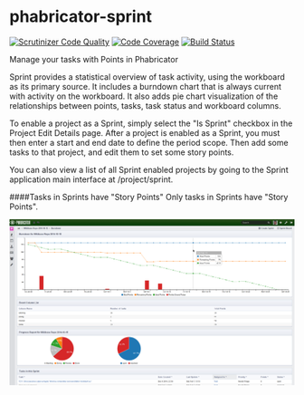 phabricator-sprint
==================

[![Scrutinizer Code Quality](https://scrutinizer-ci.com/g/christopher-johnson/phabricator-extensions-Sprint/badges/quality-score.png?b=master)](https://scrutinizer-ci.com/g/christopher-johnson/phabricator-extensions-Sprint/?branch=master)
[![Code Coverage](https://scrutinizer-ci.com/g/christopher-johnson/phabricator-extensions-Sprint/badges/coverage.png?b=master)](https://scrutinizer-ci.com/g/christopher-johnson/phabricator-extensions-Sprint/?branch=master)
[![Build Status](https://scrutinizer-ci.com/g/christopher-johnson/phabricator-extensions-Sprint/badges/build.png?b=master)](https://scrutinizer-ci.com/g/christopher-johnson/phabricator-extensions-Sprint/build-status/master)

Manage your tasks with Points in Phabricator

Sprint provides a statistical overview of task activity, using the workboard as its primary source.
It includes a burndown chart that is always current with activity on the workboard.
It also adds pie chart visualization of the relationships between points, tasks, task status and workboard columns.

To enable a project as a Sprint, simply select the "Is Sprint" checkbox in the Project Edit Details page.
After a project is enabled as a Sprint, you must then enter a start and end date to define the period scope.
Then add some tasks to that project, and edit them to set some story points. 

You can also view a list of all Sprint enabled projects by going to the Sprint application main interface at 
/project/sprint.

####Tasks in Sprints have "Story Points"
Only tasks in Sprints have "Story Points".

![Alt text](rsrc/images/Screenshot-1.png?raw=true "Sprint Extension Burndown View")


